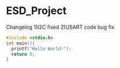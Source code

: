 # ESD_Project
Changelog
1)I2C fixed
2)USART code bug fix
```c
#include <stdio.h>
int main(){
  printf("Hello World!");
  return 0;
}
```
